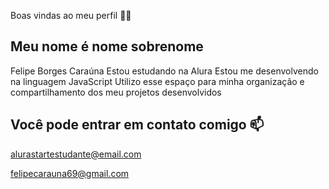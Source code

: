 Boas vindas ao meu perfil 💙💙
## Meu nome é nome sobrenome
Felipe Borges Caraúna
Estou estudando na Alura
Estou me desenvolvendo na linguagem JavaScript
Utilizo esse espaço para minha organização e compartilhamento dos meu projetos desenvolvidos
## Você pode entrar em contato comigo 📫
alurastartestudante@email.com

felipecarauna69@gmail.com
